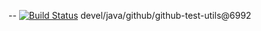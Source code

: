--
[![Build Status](https://travis-ci.org/jjYBdx4IL/github-test-utils.png?branch=master)](https://travis-ci.org/jjYBdx4IL/github-test-utils)
devel/java/github/github-test-utils@6992
